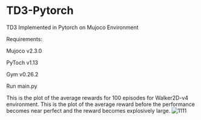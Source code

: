 # TD3-Pytorch
TD3 Implemented in Pytorch on Mujoco Environment

Requirements: 

Mujoco v2.3.0

PyToch v1.13

Gym v0.26.2

Run main.py

This is the plot of the average rewards for 100 episodes for Walker2D-v4 environment. This is the plot of the average reward before the performance becomes near perfect and the reward becomes explosively large.
![1111](https://user-images.githubusercontent.com/29249318/204104650-2685f9e9-917f-432e-9726-a5e58f2f5a89.png)
